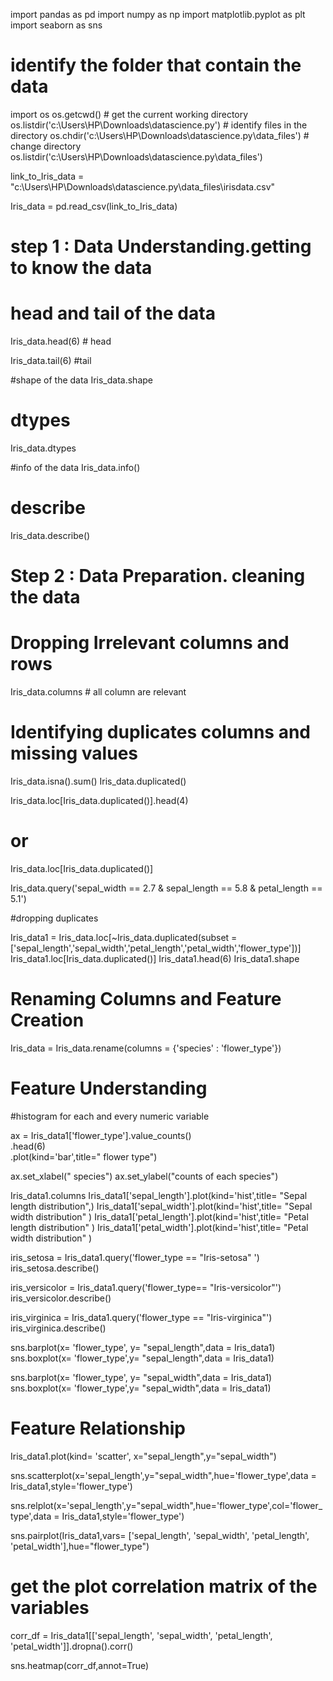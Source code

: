 import pandas as pd 
import numpy as np
import matplotlib.pyplot as plt 
import seaborn as sns

# identify the folder that contain the data 

import os
os.getcwd()  # get the current working directory
os.listdir('c:\\Users\\HP\\Downloads\\datascience.py')  # identify files in the directory 
os.chdir('c:\\Users\\HP\\Downloads\\datascience.py\\data_files')  # change directory 
os.listdir('c:\\Users\\HP\\Downloads\\datascience.py\\data_files')

link_to_Iris_data = "c:\\Users\\HP\\Downloads\\datascience.py\\data_files\\irisdata.csv"


Iris_data = pd.read_csv(link_to_Iris_data)

# step 1 : Data Understanding.getting to know the data 

# head  and tail of the data
Iris_data.head(6)  # head 

Iris_data.tail(6)  #tail 

#shape of the data 
Iris_data.shape

# dtypes 
Iris_data.dtypes 

#info of the data 
Iris_data.info()

# describe
Iris_data.describe()

# Step 2 : Data Preparation. cleaning the data 
# Dropping Irrelevant columns and rows

Iris_data.columns  # all column are relevant 
 
# Identifying duplicates columns and missing values
Iris_data.isna().sum()
Iris_data.duplicated()

Iris_data.loc[Iris_data.duplicated()].head(4)
# or 
Iris_data.loc[Iris_data.duplicated()]

Iris_data.query('sepal_width == 2.7 & sepal_length == 5.8 & petal_length == 5.1')

#dropping duplicates 

Iris_data1 = Iris_data.loc[~Iris_data.duplicated(subset =['sepal_length','sepal_width','petal_length','petal_width','flower_type'])]
Iris_data1.loc[Iris_data.duplicated()]
Iris_data1.head(6)
Iris_data1.shape

# Renaming Columns and Feature Creation 
Iris_data = Iris_data.rename(columns = {'species' : 'flower_type'})


# Feature Understanding 
#histogram for each and every numeric variable 

ax = Iris_data1['flower_type'].value_counts() \
    .head(6) \
    .plot(kind='bar',title=" flower type")
    
ax.set_xlabel(" species")
ax.set_ylabel("counts of each species")

Iris_data1.columns
Iris_data1['sepal_length'].plot(kind='hist',title= "Sepal length distribution",)
Iris_data1['sepal_width'].plot(kind='hist',title= "Sepal width distribution" )
Iris_data1['petal_length'].plot(kind='hist',title= "Petal length distribution" )
Iris_data1['petal_width'].plot(kind='hist',title= "Petal width  distribution" )

iris_setosa = Iris_data1.query('flower_type == "Iris-setosa" ')
iris_setosa.describe()

iris_versicolor = Iris_data1.query('flower_type== "Iris-versicolor"')
iris_versicolor.describe()

iris_virginica = Iris_data1.query('flower_type == "Iris-virginica"')
iris_virginica.describe()

sns.barplot(x= 'flower_type', y= "sepal_length",data = Iris_data1)
sns.boxplot(x= 'flower_type',y= "sepal_length",data = Iris_data1)

sns.barplot(x= 'flower_type', y= "sepal_width",data = Iris_data1)
sns.boxplot(x= 'flower_type',y= "sepal_width",data = Iris_data1)


# Feature Relationship 

Iris_data1.plot(kind= 'scatter',
                               x="sepal_length",y="sepal_width")

sns.scatterplot(x='sepal_length',y="sepal_width",hue='flower_type',data = Iris_data1,style='flower_type')

sns.relplot(x='sepal_length',y="sepal_width",hue='flower_type',col='flower_type',data = Iris_data1,style='flower_type')

sns.pairplot(Iris_data1,vars= ['sepal_length', 'sepal_width', 'petal_length', 'petal_width'],hue="flower_type")

# get the plot correlation matrix of the variables 
corr_df = Iris_data1[['sepal_length', 'sepal_width', 
                       'petal_length', 'petal_width']].dropna().corr()


sns.heatmap(corr_df,annot=True)
